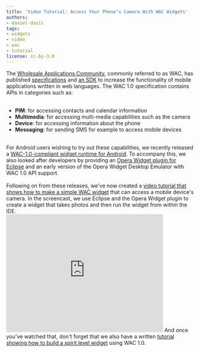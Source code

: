 ```yaml
---
title: 'Video Tutorial: Access Your Phone’s Camera With WAC Widgets'
authors:
- daniel-davis
tags:
- widgets
- video
- wac
- tutorial
license: cc-by-3.0
---
```

The <a href="http://www.wacapps.net/web/portal" target="_blank">Wholesale Applications Community</a>, commonly referred to as WAC, has published <a href="http://specs.wacapps.net/wac1_0/dec2010/overview.html" target="_blank">specifications</a> and <a href="http://www.wacapps.net/web/portal/sdk" target="_blank">an SDK</a> to increase the functionality of mobile applications written in web languages. The WAC 1.0 specification contains APIs in categories such as:<br/><br/><ul class="bullets"><li><strong>PIM</strong>: for accessing contacts and calendar information</li><li><strong>Multimedia</strong>: for accessing multi-media capabilities such as the camera</li><li><strong>Device</strong>: for accessing information about the phone</li><li><strong>Messaging</strong>: for sending SMS for example to access mobile devices</li></ul><br/>For Android users wishing to try out these capabilities, we recently released a <a href="http://labs.opera.com/news/2011/02/14/" target="_blank">WAC-1.0-compliant widget runtime for Android</a>. To accompany this, we also looked after developers by providing an <a href="http://team.opera.com/widgets-sdk/" target="_blank">Opera Widget plugin for Eclipse</a> and an early version of the Opera Widget Desktop Emulator with WAC 1.0 API support.<br/><br/>Following on from these releases, we&#39;ve now created a <a href="https://www.youtube.com/watch?v=g0qdrxG-Ipk" target="_blank">video tutorial that shows how to make a simple WAC widget</a> that can access a mobile device&#39;s camera. In the screencast, we use Eclipse and the Opera Widget plugin to create a widget that takes photos and then run the widget from within the IDE.<br/><iframe width="420" height="315" src="https://www.youtube.com/embed/g0qdrxG-Ipk" frameborder="0" allowfullscreen></iframe>
And once you&#39;ve watched that, don&#39;t forget that we also have a written <a href="https://dev.opera.com/articles/view/building-a-widget-with-wac/" target="_blank">tutorial showing how to build a spirit level widget</a> using WAC 1.0.
